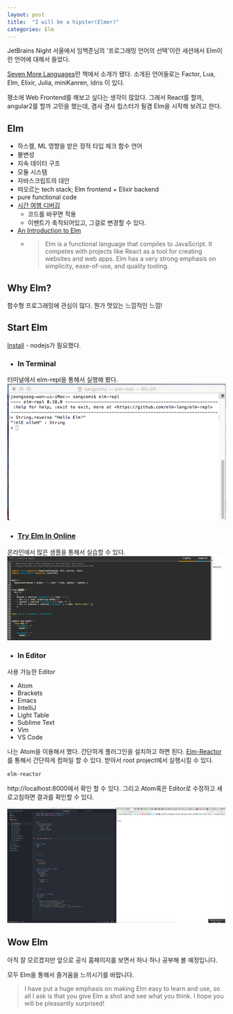 ```yaml
---
layout: post
title:  "I will be a hipster(Elmer)"
categories: Elm
---
```


JetBrains Night 서울에서 임백준님의 '프로그래밍 언어의 선택'이란 세션에서 Elm이란 언어에 대해서 들었다.

[Seven More Languages](https://pragprog.com/book/7lang/seven-more-languages-in-seven-weeks)란 책에서 소개가 됐다. 소개된 언어들로는 Factor, Lua, Elm, Elixir, Julia, miniKanren, Idris 이 있다.  

평소에 Web Frontend를 해보고 싶다는 생각이 많았다. 그래서 React를 할까, angular2를 할까 고민을 했는데, 겸사 겸사 힙스터가 될겸 Elm을 시작해 보려고 한다.

## Elm

  - 하스켈, ML 영향을 받은 정적 타입 체크 함수 언어
  - 불변성
  - 지속 데이터 구조
  - 모듈 시스템
  - 자바스크립트의 대안
  - 떠오르는 tech stack; Elm frontend + Elixir backend
  - pure functional code
  - [시간 여행 디버깅](http://debug.elm-lang.org/edit/Mario.elm)
    - 코드를 바꾸면 적용
    - 이벤트가 축적되어있고, 그걸로 변경할 수 있다.
  - [An Introduction to Elm](https://www.gitbook.com/book/evancz/an-introduction-to-elm)
    - > Elm is a functional language that compiles to JavaScript. It competes with projects like React as a tool for creating websites and web apps. Elm has a very strong emphasis on simplicity, ease-of-use, and quality tooling.


## Why Elm?

함수형 프로그래밍에 관심이 많다. 뭔가 멋있는 느낌적인 느낌!

## Start Elm

[Install](https://guide.elm-lang.org/install.html) - nodejs가 필요했다.

- ### In Terminal
터미널에서 elm-repl을 통해서 실행해 봤다.
<img src="/images/elm-terminal.png">

- ### [Try Elm In Online](http://elm-lang.org/try)
온라인에서 많은 샘플을 통해서 실습할 수 있다.
<img src="/images/elm-try.png">

- ### In Editor
사용 가능한 Editor

  - Atom
  - Brackets
  - Emacs
  - IntelliJ
  - Light Table
  - Sublime Text
  - Vim
  - VS Code

  나는 Atom을 이용해서 했다. 간단하게 플러그인을 설치하고 하면 된다.
[Elm-Reactor](https://github.com/elm-lang/elm-reactor)를 통해서 간단하게 컴파일 할 수 있다.
받아서 root project에서 실행시킬 수 있다.   

```bash
elm-reactor
```

http://localhost:8000에서 확인 할 수 있다.
그리고 Atom혹은 Editor로 수정하고 새로고침하면 결과를 확인할 수 있다.

<img src="/images/elm-atom.png">

## Wow Elm

아직 잘 모르겠지만 앞으로 공식 홈페이지를 보면서 하나 하나 공부해 볼 예정입니다.   

모두 Elm을 통해서 즐거움을 느끼시기를 바랍니다.    

>I have put a huge emphasis on making Elm easy to learn and use, so all I ask is that you give Elm a shot and see what you think. I hope you will be pleasantly surprised!
